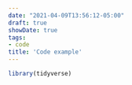 ```yaml
---
date: "2021-04-09T13:56:12-05:00"
draft: true
showDate: true
tags:
- code
title: 'Code example'
---
```




```R
library(tidyverse)
```